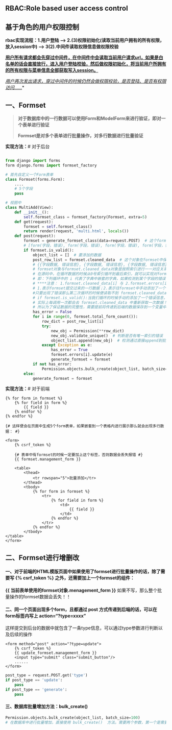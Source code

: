 ## **RBAC:Role based user access control**

## 基于角色的用户权限控制

**rbac实现流程：1.用户登陆 --> 2.(3)权限初始化(读取当前用户拥有的所有权限，放入session中) --> 3(2).中间件读取权限信息做权限校验**

**<u>用户所有请求都会先穿过中间件，在中间件中会读取当前用户请求url，如果是白名单的话会直接放行，进入用户登陆校验，然后做权限初始化，将当前用户所拥有的所有权限与菜单信息全部获取写入session。</u>**

*<u>用户再次发出请求，穿过中间件的时候仍然会做权限校验，是否登陆、是否有权限访问......</u>**

## 一、Formset

> **对于数据库中的一行数据可以使用Form和ModelForm来进行验证，即对一个表单进行验证**
>
> **Formset是对多个表单进行批量操作，对多行数据进行批量验证**

**实现方法：**# 对于后台

```python

from django import forms
form django.forms import formset_factory

# 首先自定义一个Form表单
class Formset(forms.Form):
    ....
    # 5个字段
    pass

# 视图中
class MultiAdd(View):
    def __init__():
    	self.formset_class = formset_factory(Formset, extra=5) 
    def get(request):
        formset = self.formset_class()
    	return render(request, 'multi.html', locals())
    def post(request):
        formset = generate_formset_class(data=request.POST)  # 这个formset对象是一个列表包含了一个个的form对象
        # [form(字段，错误), form(字段，错误), form(字段，错误), form(字段，错误),]
        if formset.is_valid():
            object_list = []  # 要添加的数据
            post_row_list = formset.cleaned_data  # 这个对象在formset中保存的是提交到后台的数据（字典套字典）
            # {{字段数据, 错误信息}, {字段数据, 错误信息}, {字段数据, 错误信息}}
            # formset对象与formset.cleaned_data对象是按照索引进行一一对应关系
            # 在源码中，在循环数据的时候从0号索引循环到最后索引，就可以实现对formset.cleaned_data中的数据进行操作
            # 即：下列循环中的 i 代表了字典中嵌套的字典，如果检测到某个字段的错误信息，那么直接将formset.errors[i]设置成				错误提示信息即可精确到某个字段的错误信息展示
            # ****注意： 1.formset.cleaned_data[i] 与 2.formset.errors[i] 是互斥的 ！！！！！！！！！！！！！！！
            # 1.表示formset提交过来的一行数据；2.表示往formset中手动添加了一个错误，
            #只要出现了错误那么第二次循环的时候便读取不到 formset.cleaned_data 中的信息了。因为大前提是:
            # if formset.is_valid():当我们循环的时候手动的添加了一个错误信息，那么这个条件就通不过，导致后面循环中调用				formset.cleaned_data的时候获取不到最新的信息
            # 实际上每调用一次都会去 formset.cleaned_data 中重新获取一次数据！！
            # 所以为了保证数据的完整性，需要提前将传递到后端的数据保存到一个变量中(object_list)，循环的时候直接去这个变量				中获取数据。
            has_error = False
            for i in range(0, formset.total_form_count()):
                row_dict = post_row_list[i]
                try:
                    new_obj = Permission(**row_dict)
                    new_obj.validate_unique()  # 判断是否有唯一索引的错误
                    object_list.append(new_obj)  # 检测通过直接append到批量添加的数据中然后批量添加
                except Exception as e:
                    has_error = True
                    formset.errors[i].update(e)
                    generate_formset = formset
            if not has_error:
                Permission.objects.bulk_create(object_list, batch_size=100)  # 没有错误信息的时候直接批量添加操作
        else:
            generate_formset = formset
```

**实现方法：**# 对于前端

```django
{% for form in formset %}
	{% for field in form %}
	    {{ field }}
	{% endfor %}    
{% endfor %}

{# 这样便会在页面中生成5个form表单，如果嵌套到一个表格内进行展示那么就会出现多行数据： #}

<form>
    {% csrf_token %}
    
    {# 表单中有formset的时候一定要加上这个标签，否则数据会丢失报错 #}
    {{ formset.management_form }}
    
    <table>
        <thead>
            <tr rowspan="5">批量添加</tr>
        </thead>
        <tbody>
            {% for form in formset %}
                <tr>
                    {% for field in form %}
                        <td>
                            {{ field }}
                        </td>
                    {% endfor %}  
                </tr>
            {% endfor %}
        </tbody>
</table>
</form>
```

## 二、Formset进行增删改

#### 一、对于前端的HTML模版页面中如果使用了formset进行批量操作的话，除了需要写 **{% csrf_token %}** 之外，还需要加上一个formset的组件：

**{{ 当前表单使用的formset对象.menagement_form }}**  如果不写，那么整个批量操作的formset数据会丢失！！

#### 二、同一个页面出现多个form，且都通过 post 方式传递到后端的话，可以在form标签内写上  **action=“?type=xxxx”**

这样提交到后台的数据中就包含了一条type信息，可以通过type参数进行判断以及后续的操作

```django
<form method="post" action="?type=update">
	{% csrf_token %}
	{{ update_formset.management_form }}
    <input type="submit" class="submit_button"/>
    ......
</form>
```

```python
post_type = request.POST.get('type')
if post_type == 'update':
    pass
if post_type == 'generate':
    pass
```

#### 三、数据库批量增加方法：bulk_create()

```python
Permission.objects.bulk_create(object_list, batch_size=100)
# 在数据库中进行批量增加，直接使用 bulk_create()  方法。需要两个参数，第一个是需要批量增加的数据，第二个参数是batch_size,这个参数的值表示每次往数据库中增加的数据条数。当前为100，表示每次增加100条数据(100行)
```

